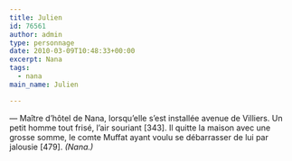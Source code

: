 ```yaml
---
title: Julien
id: 76561
author: admin
type: personnage
date: 2010-03-09T10:48:33+00:00
excerpt: Nana
tags:
  - nana
main_name: Julien

---
```

— Maître d&rsquo;hôtel de Nana, lorsqu&rsquo;elle s&rsquo;est installée avenue de Villiers. Un petit homme tout frisé, l&rsquo;air souriant [343]. Il quitte la maison avec une grosse somme, le comte Muffat ayant voulu se débarrasser de lui par jalousie [479]. _(Nana.)_